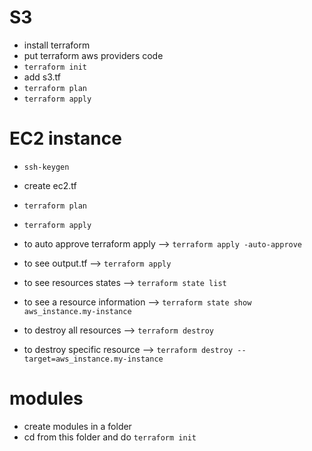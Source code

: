 # S3
- install terraform
- put terraform aws providers code
- ```terraform init```
- add s3.tf
- ```terraform plan```
- ```terraform apply```


# EC2 instance
- ```ssh-keygen```
- create ec2.tf
- ```terraform plan```
- ```terraform apply```

- to auto approve terraform apply --> ```terraform apply -auto-approve```

- to see output.tf --> ```terraform apply```
- to see resources states --> ```terraform state list```
- to see a resource information --> ```terraform state show aws_instance.my-instance```
- to destroy all resources --> ```terraform destroy```
- to destroy specific resource --> ```terraform destroy --target=aws_instance.my-instance```


# modules
- create modules in a folder
- cd from this folder and do ```terraform init```